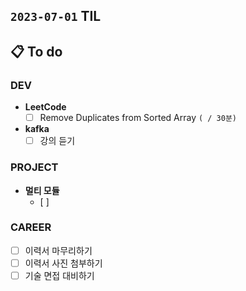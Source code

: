 ## `2023-07-01` TIL

## 📋 To do

### DEV

- **LeetCode**
  - [ ] Remove Duplicates from Sorted Array `( / 30분)`

- **kafka**
  - [ ] 강의 듣기

### PROJECT

- **멀티 모듈**
  - [ ]  

### CAREER

- [ ] 이력서 마무리하기
- [ ] 이력서 사진 첨부하기
- [ ] 기술 면접 대비하기